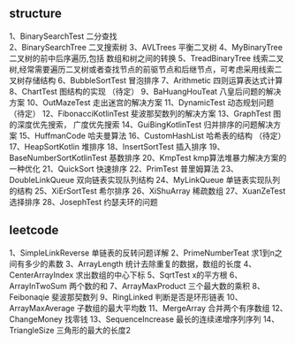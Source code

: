 
## structure
1、BinarySearchTest                  二分查找  
2、BinarySearchTree                  二叉搜索树
3、AVLTrees                          平衡二叉树 
4、MyBinaryTree                      二叉树的前中后序遍历,包括 数组和树之间的转换
5、TreadBinaryTree                   线索二叉树,经常需要遍历二叉树或者查找节点的前驱节点和后继节点，可考虑采用线索二叉树存储结构
6、BubbleSortTest                    冒泡排序
7、Arithmetic                        四则运算表达式计算
8、ChartTest                         图结构的实现 （待定）
9、BaHuangHouTeat                    八皇后问题的解决方案
10、OutMazeTest                      走出迷宫的解决方案
11、DynamicTest                      动态规划问题 （待定）
12、FibonacciKotlinTest              斐波那契数列的解决方案
13、GraphTest                        图的深度优先搜索， 广度优先搜索
14、GuiBingKotlinTest                归并排序的问题解决方案
15、HuffmanCode                      哈夫曼算法
16、CustomHashList                   哈希表的结构 （待定）
17、HeapSortKotlin                   堆排序
18、InsertSortTest                   插入排序
19、BaseNumberSortKotlinTest         基数排序
20、KmpTest                          kmp算法堆暴力解决方案的一种优化
21、QuickSort                        快速排序
22、PrimTest                         普里姆算法
23、DoubleLinkQueue                  双向链表实现队列结构
24、MyLinkQueue                      单链表实现队列的结构
25、XiErSortTest                     希尔排序
26、XiShuArray                       稀疏数组
27、XuanZeTest                       选择排序
28、JosephTest                       约瑟夫环的问题





## leetcode
1、SimpleLinkReverse                 单链表的反转问题详解 
2、PrimeNumberTeat                   求1到n之间有多少的素数
3、ArrayLength                       统计去除重复的数据，数组的长度
4、CenterArrayIndex                  求出数组的中心下标
5、SqrtTest                          x的平方根
6、ArrayInTwoSum                     两个数的和
7、ArrayMaxProduct                   三个最大数的乘积
8、Feibonaqie                        斐波那契数列
9、RingLinked                        判断是否是环形链表
10、ArrayMaxAverage                  子数组的最大平均数
11、MergeArray                       合并两个有序数组
12、ChangeMoney                      找零钱
13、SequenceIncrease                 最长的连续递增序列序列
14、TriangleSize                     三角形的最大的长度2
